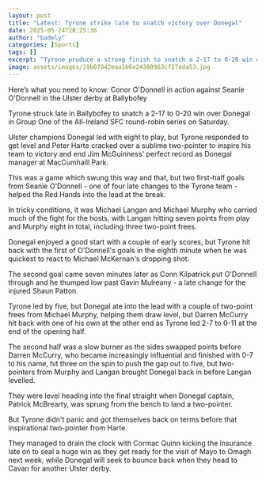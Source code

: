```yaml
---
layout: post
title: "Latest: Tyrone strike late to snatch victory over Donegal"
date: 2025-05-24T20:25:36
author: "badely"
categories: [Sports]
tags: []
excerpt: "Tyrone produce a strong finish to snatch a 2-17 to 0-20 win over Ulster rivals Donegal in Group One of the All-Ireland SFC round-robin series at Bally"
image: assets/images/19b07842eaa1b6e24380963cf27eda53.jpg
---
```


Here’s what you need to know: Conor O'Donnell in action against Seanie O'Donnell in the Ulster derby at Ballybofey

Tyrone struck late in Ballybofey to snatch a 2-17 to 0-20 win over Donegal in Group One of the All-Ireland SFC round-robin series on Saturday.

Ulster champions Donegal led with eight to play, but Tyrone responded to get level and Peter Harte cracked over a sublime two-pointer to inspire his team to victory and end Jim McGuinness' perfect record as Donegal manager at MacCumhaill Park.

This was a game which swung this way and that, but two first-half goals from Seanie O'Donnell - one of four late changes to the Tyrone team - helped the Red Hands into the lead at the break.

In tricky conditions, it was Michael Langan and Michael Murphy who carried much of the fight for the hosts, with Langan hitting seven points from play and Murphy eight in total, including three two-point frees.

Donegal enjoyed a good start with a couple of early scores, but Tyrone hit back with the first of O'Donnell's goals in the eighth minute when he was quickest to react to Michael McKernan's dropping shot.

The second goal came seven minutes later as Conn Kilpatrick put O'Donnell through and he thumped low past Gavin Mulreany - a late change for the injured Shaun Patton.

Tyrone led by five, but Donegal ate into the lead with a couple of two-point frees from Michael Murphy, helping them draw level, but Darren McCurry hit back with one of his own at the other end as Tyrone led 2-7 to 0-11 at the end of the opening half.

The second half was a slow burner as the sides swapped points before Darren McCurry, who became increasingly influential and finished with 0-7 to his name, hit three on the spin to push the gap out to five, but two-pointers from Murphy and Langan brought Donegal back in before Langan levelled.

They were level heading into the final straight when Donegal captain, Patrick McBrearty, was sprung from the bench to land a two-pointer.

But Tyrone didn't panic and got themselves back on terms before that inspirational two-pointer from Harte. 

They managed to drain the clock with Cormac Quinn kicking the insurance late on to seal a huge win as they get ready for the visit of Mayo to Omagh next week, while Donegal will seek to bounce back when they head to Cavan for another Ulster derby.

